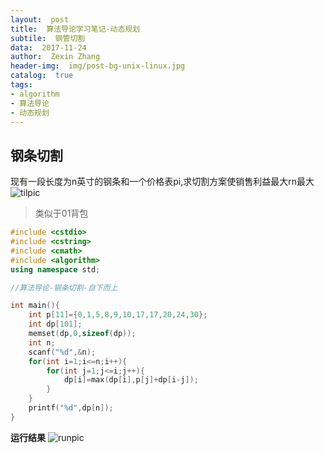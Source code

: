 ```yaml
---
layout:  post
title:  算法导论学习笔记-动态规划
subtile:  钢管切割
data:  2017-11-24
author:  Zexin Zhang
header-img:  img/post-bg-unix-linux.jpg
catalog:  true
tags:
- algorithm
- 算法导论
- 动态规划
---
```

## **钢条切割**
现有一段长度为n英寸的钢条和一个价格表pi,求切割方案使销售利益最大rn最大 
![tilpic](http://img.blog.csdn.net/20150602161914676)
> 类似于01背包
```c++
#include <cstdio>
#include <cstring>
#include <cmath>
#include <algorithm>
using namespace std; 

//算法导论-钢条切割-自下而上 

int main(){
	int p[11]={0,1,5,8,9,10,17,17,20,24,30};
	int dp[101];
	memset(dp,0,sizeof(dp));
	int n;
	scanf("%d",&n);
	for(int i=1;i<=n;i++){
		for(int j=1;j<=i;j++){
			dp[i]=max(dp[i],p[j]+dp[i-j]);
		}
	}
	printf("%d",dp[n]);
}
```

**运行结果**
![runpic](https://upload.cc/i/pU0DTm.png)
